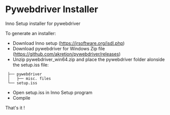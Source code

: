 # Pywebdriver Installer

Inno Setup installer for pywebdriver

To generate an installer:

 - Download Inno setup (https://jrsoftware.org/isdl.php)
 - Download pywebdriver for Windows Zip file (https://github.com/akretion/pywebdriver/releases)
 - Unzip pywebdriver_win64.zip and place the pywebdriver folder alonside the setup.iss file:

```
 ├── pywebdriver
 │   ├── misc. files
 └── setup.iss
```
 - Open setup.iss in Inno Setup program
 - Compile

 That's it !

